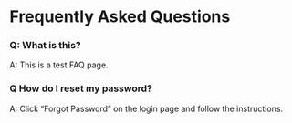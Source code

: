# Frequently Asked Questions

### Q: What is this?
A: This is a test FAQ page.

### Q How do I reset my password?
A: Click “Forgot Password” on the login page and follow the instructions.


